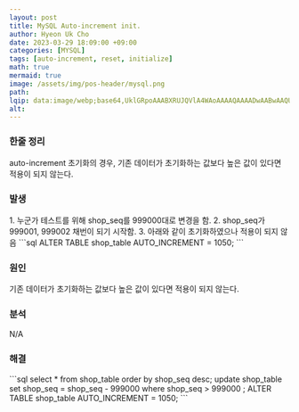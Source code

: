 ```yaml
---
layout: post  
title: MySQL Auto-increment init.  
author: Hyeon Uk Cho  
date: 2023-03-29 18:09:00 +09:00  
categories: [MYSQL]  
tags: [auto-increment, reset, initialize]  
math: true  
mermaid: true  
image: /assets/img/pos-header/mysql.png  
path:   
lqip: data:image/webp;base64,UklGRpoAAABXRUJQVlA4WAoAAAAQAAAADwAABwAAQUxQSDIAAAARL0AmbZurmr57yyIiqE8oiG0bejIYEQTgqiDA9vqnsUSI6H+oAERp2HZ65qP/VIAWAFZQOCBCAAAA8AEAnQEqEAAIAAVAfCWkAALp8sF8rgRgAP7o9FDvMCkMde9PK7euH5M1m6VWoDXf2FkP3BqV0ZYbO6NA/VFIAAAA  
alt:
---
```



<h3 data-toc-skip>한줄 정리</h3>
auto-increment 초기화의 경우, 기존 데이터가 초기화하는 값보다 높은 값이 있다면 적용이 되지 않는다.

<h3 data-toc-skip>발생</h3>
1. 누군가 테스트를 위해 shop_seq를 999000대로 변경을 함.  
2. shop_seq가 999001, 999002 채번이 되기 시작함.
3. 아래와 같이 초기화하였으나 적용이 되지 않음
```sql
ALTER TABLE shop_table AUTO_INCREMENT = 1050;
```
<h3 data-toc-skip>원인</h3>
기존 데이터가 초기화하는 값보다 높은 값이 있다면 적용이 되지 않는다.

<h3 data-toc-skip>분석</h3>
N/A

<h3 data-toc-skip>해결</h3>
```sql
select * from shop_table order by shop_seq desc;
update shop_table set shop_seq = shop_seq - 999000  where shop_seq > 999000 ;
ALTER TABLE shop_table AUTO_INCREMENT = 1050;
```
